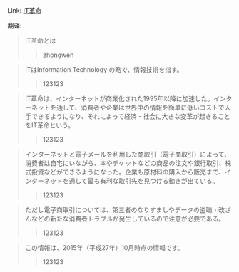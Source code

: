 Link: [IT革命](https://www.shiruporuto.jp/public/data/vocabulary/yogo/a/it_kakumei.html)

翻译:
> IT革命とは
>> zhongwen 

> ITはInformation Technology の略で、情報技術を指す。
>> 123123

> IT革命は、インターネットが商業化された1995年以降に加速した。インターネットを通して、消費者や企業は世界中の情報を簡単に低いコストで入手できるようになり、それによって経済・社会に大きな変革が起きることをIT革命という。
>> 123123

> インターネットと電子メールを利用した商取引（電子商取引）によって、消費者は自宅にいながら、本やチケットなどの商品の注文や銀行取引、株式投資などができるようになった。企業も原材料の購入から販売まで、インターネットを通して最も有利な取引先を見つける動きが出ている。
>> 123123

> ただし電子商取引については、第三者のなりすましやデータの盗聴・改ざんなどの新たな消費者トラブルが発生しているので注意が必要である。
>> 123123

> この情報は、2015年（平成27年）10月時点の情報です。
>> 123123